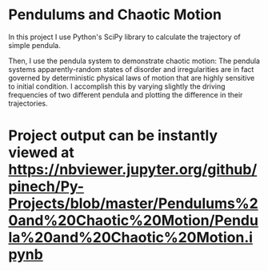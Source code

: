 # Pendulums and Chaotic Motion

In this project I use Python's SciPy library to calculate the trajectory of simple pendula.

Then, I use the pendula system to demonstrate chaotic motion: The pendula systems apparently-random states of disorder and irregularities are in fact governed by deterministic physical laws of motion that are highly sensitive to initial condition. I accomplish this by varying slightly the driving frequencies of two different pendula and plotting the difference in their trajectories. 


# Project output can be instantly viewed at https://nbviewer.jupyter.org/github/pinech/Py-Projects/blob/master/Pendulums%20and%20Chaotic%20Motion/Pendula%20and%20Chaotic%20Motion.ipynb


